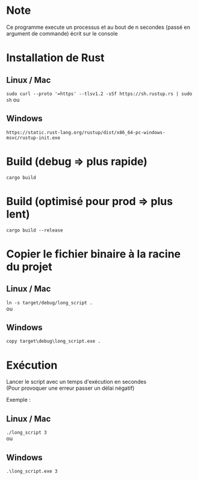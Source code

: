 # Note
Ce programme execute un processus et au bout de n secondes (passé en argument de commande) écrit sur le console

# Installation de Rust
## Linux / Mac
```sudo curl --proto '=https' --tlsv1.2 -sSf https://sh.rustup.rs | sudo sh```
ou
## Windows
```https://static.rust-lang.org/rustup/dist/x86_64-pc-windows-msvc/rustup-init.exe```

# Build (debug => plus rapide)
```cargo build```

# Build (optimisé pour prod => plus lent)
```cargo build --release```

# Copier le fichier binaire à la racine du projet
## Linux / Mac
```ln -s target/debug/long_script .```  
ou  
## Windows
```copy target\debug\long_script.exe .```

# Exécution
Lancer le script avec un temps d'exécution en secondes  
(Pour provoquer une erreur passer un délai négatif)

Exemple :  
## Linux / Mac
```./long_script 3```  
ou  
## Windows
```.\long_script.exe 3```


